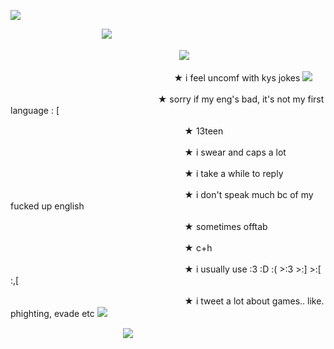 ![](https://files.catbox.moe/9a8tah.png)

ㅤㅤㅤㅤㅤㅤㅤㅤㅤㅤㅤ  ![](https://fontmeme.com/temporary/874ea41152436946de5146016d6cfa8c.png)

ㅤㅤㅤㅤㅤㅤㅤㅤㅤㅤㅤㅤㅤㅤㅤㅤㅤㅤㅤㅤㅤ![](https://fontmeme.com/temporary/e8fc5d355f0a84535e1c77283f43b947.png)

ㅤㅤㅤㅤㅤㅤㅤㅤㅤㅤㅤㅤㅤㅤㅤㅤㅤㅤㅤㅤ   ★ i feel uncomf with kys jokes ![](https://images-ext-2.discordapp.net/external/6DY0LHiHRLiHj-dwncKJkbuWXiwfpYRQD4CeYCTLROY/https/cdn.discordapp.com/emojis/929103938765066300.gif)

ㅤㅤㅤㅤㅤㅤㅤㅤㅤㅤㅤㅤㅤㅤㅤㅤㅤㅤ ★ sorry if my eng's bad, it's not my first language : [ 

ㅤㅤㅤㅤㅤㅤㅤㅤㅤㅤㅤㅤㅤㅤㅤㅤㅤㅤ ㅤㅤㅤ ★ 13teen 

ㅤㅤㅤㅤㅤㅤㅤㅤㅤㅤㅤㅤㅤㅤㅤㅤㅤㅤ ㅤㅤㅤ ★ i swear and caps a lot 

ㅤㅤㅤㅤㅤㅤㅤㅤㅤㅤㅤㅤㅤㅤㅤㅤㅤㅤ ㅤㅤㅤ ★ i take a while to reply 

ㅤㅤㅤㅤㅤㅤㅤㅤㅤㅤㅤㅤㅤㅤㅤㅤㅤㅤ ㅤㅤㅤ ★ i don't speak much bc of my fucked up english

ㅤㅤㅤㅤㅤㅤㅤㅤㅤㅤㅤㅤㅤㅤㅤㅤㅤㅤ ㅤㅤㅤ ★ sometimes offtab 

ㅤㅤㅤㅤㅤㅤㅤㅤㅤㅤㅤㅤㅤㅤㅤㅤㅤㅤ ㅤㅤㅤ ★ c+h 

ㅤㅤㅤㅤㅤㅤㅤㅤㅤㅤㅤㅤㅤㅤㅤㅤㅤㅤ ㅤㅤㅤ ★ i usually use :3 :D :( >:3 >:] >:[ :,[

ㅤㅤㅤㅤㅤㅤㅤㅤㅤㅤㅤㅤㅤㅤㅤㅤㅤㅤ ㅤㅤㅤ ★ i tweet a lot about games.. like. phighting, evade etc ![](https://images-ext-2.discordapp.net/external/6DY0LHiHRLiHj-dwncKJkbuWXiwfpYRQD4CeYCTLROY/https/cdn.discordapp.com/emojis/929103938765066300.gif)
ㅤㅤㅤㅤㅤㅤㅤㅤㅤㅤㅤㅤㅤㅤㅤㅤㅤ ㅤㅤㅤ

ㅤㅤㅤㅤㅤㅤㅤㅤㅤㅤㅤㅤㅤㅤ![](https://files.catbox.moe/gcy1e2.png)
